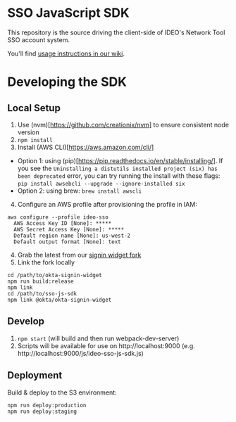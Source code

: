 # SSO JavaScript SDK

This repository is the source driving the client-side of IDEO's Network Tool SSO account system.

You'll find [usage instructions in our wiki](https://github.com/ideo/ideo-products/wiki/Ideo-SSO#2-add-the-js-sdk).

# Developing the SDK

## Local Setup

1. Use (nvm)[https://github.com/creationix/nvm] to ensure consistent node version
2. `npm install`
3. Install (AWS CLI)[https://aws.amazon.com/cli/]
  - Option 1: using (pip)[https://pip.readthedocs.io/en/stable/installing/]. If you see the `Uninstalling a distutils installed project (six) has been deprecated` error, you can try running the install with these flags: `pip install awsebcli --upgrade --ignore-installed six`
  - Option 2: using brew: `brew install awscli`

4. Configure an AWS profile after provisioning the profile in IAM:
```
aws configure --profile ideo-sso
  AWS Access Key ID [None]: *****
  AWS Secret Access Key [None]: *****
  Default region name [None]: us-west-2
  Default output format [None]: text
```

4. Grab the latest from our [signin widget fork](https://github.com/ideo/okta-signin-widget)
5. Link the fork locally
```
cd /path/to/okta-signin-widget
npm run build:release
npm link
cd /path/to/sso-js-sdk
npm link @okta/okta-signin-widget
```

## Develop

1. `npm start` (will build and then run webpack-dev-server)
2. Scripts will be available for use on http://localhost:9000 (e.g. http://localhost:9000/js/ideo-sso-js-sdk.js)

## Deployment

Build & deploy to the S3 environment:

```
npm run deploy:production
npm run deploy:staging
```
